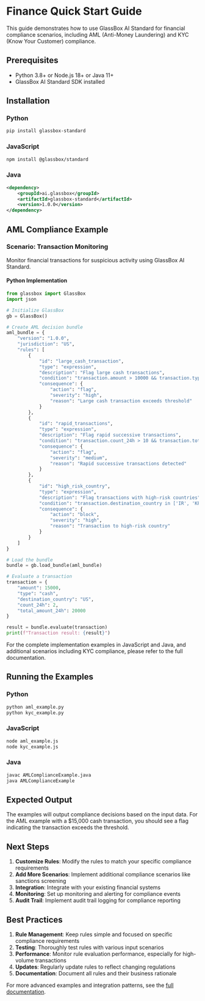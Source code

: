 # Finance Quick Start Guide

This guide demonstrates how to use GlassBox AI Standard for financial compliance scenarios, including AML (Anti-Money Laundering) and KYC (Know Your Customer) compliance.

## Prerequisites

- Python 3.8+ or Node.js 18+ or Java 11+
- GlassBox AI Standard SDK installed

## Installation

### Python
```bash
pip install glassbox-standard
```

### JavaScript
```bash
npm install @glassbox/standard
```

### Java
```xml
<dependency>
    <groupId>ai.glassbox</groupId>
    <artifactId>glassbox-standard</artifactId>
    <version>1.0.0</version>
</dependency>
```

## AML Compliance Example

### Scenario: Transaction Monitoring

Monitor financial transactions for suspicious activity using GlassBox AI Standard.

#### Python Implementation

```python
from glassbox import GlassBox
import json

# Initialize GlassBox
gb = GlassBox()

# Create AML decision bundle
aml_bundle = {
    "version": "1.0.0",
    "jurisdiction": "US",
    "rules": [
        {
            "id": "large_cash_transaction",
            "type": "expression",
            "description": "Flag large cash transactions",
            "condition": "transaction.amount > 10000 && transaction.type == 'cash'",
            "consequence": {
                "action": "flag",
                "severity": "high",
                "reason": "Large cash transaction exceeds threshold"
            }
        },
        {
            "id": "rapid_transactions",
            "type": "expression",
            "description": "Flag rapid successive transactions",
            "condition": "transaction.count_24h > 10 && transaction.total_amount_24h > 50000",
            "consequence": {
                "action": "flag",
                "severity": "medium",
                "reason": "Rapid successive transactions detected"
            }
        },
        {
            "id": "high_risk_country",
            "type": "expression",
            "description": "Flag transactions with high-risk countries",
            "condition": "transaction.destination_country in ['IR', 'KP', 'SY', 'CU']",
            "consequence": {
                "action": "block",
                "severity": "high",
                "reason": "Transaction to high-risk country"
            }
        }
    ]
}

# Load the bundle
bundle = gb.load_bundle(aml_bundle)

# Evaluate a transaction
transaction = {
    "amount": 15000,
    "type": "cash",
    "destination_country": "US",
    "count_24h": 2,
    "total_amount_24h": 20000
}

result = bundle.evaluate(transaction)
print(f"Transaction result: {result}")
```

For the complete implementation examples in JavaScript and Java, and additional scenarios including KYC compliance, please refer to the full documentation.

## Running the Examples

### Python
```bash
python aml_example.py
python kyc_example.py
```

### JavaScript
```bash
node aml_example.js
node kyc_example.js
```

### Java
```bash
javac AMLComplianceExample.java
java AMLComplianceExample
```

## Expected Output

The examples will output compliance decisions based on the input data. For the AML example with a $15,000 cash transaction, you should see a flag indicating the transaction exceeds the threshold.

## Next Steps

1. **Customize Rules**: Modify the rules to match your specific compliance requirements
2. **Add More Scenarios**: Implement additional compliance scenarios like sanctions screening
3. **Integration**: Integrate with your existing financial systems
4. **Monitoring**: Set up monitoring and alerting for compliance events
5. **Audit Trail**: Implement audit trail logging for compliance reporting

## Best Practices

1. **Rule Management**: Keep rules simple and focused on specific compliance requirements
2. **Testing**: Thoroughly test rules with various input scenarios
3. **Performance**: Monitor rule evaluation performance, especially for high-volume transactions
4. **Updates**: Regularly update rules to reflect changing regulations
5. **Documentation**: Document all rules and their business rationale

For more advanced examples and integration patterns, see the [full documentation](../docs/).
